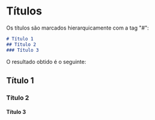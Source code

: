 # Títulos

Os títulos são marcados hierarquicamente com a tag "#":

```markdown
# Título 1
## Título 2
### Título 3
```

O resultado obtido é o seguinte:

## Título 1

### Título 2

#### Título 3

